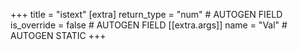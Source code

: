 +++
title = "istext"
[extra]
return_type = "num" # AUTOGEN FIELD
is_override = false # AUTOGEN FIELD
[[extra.args]]
name = "Val" # AUTOGEN STATIC
+++